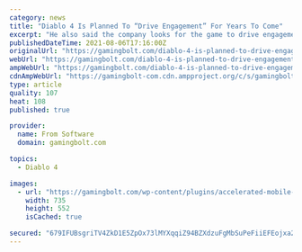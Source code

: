 ```yaml
---
category: news
title: "Diablo 4 Is Planned To “Drive Engagement” For Years To Come"
excerpt: "He also said the company looks for the game to drive engagement for the long haul, saying, “Blizzard continues to make strong progress on Diablo 4, the game is shaping up incredibly well and the team ..."
publishedDateTime: 2021-08-06T17:16:00Z
originalUrl: "https://gamingbolt.com/diablo-4-is-planned-to-drive-engagement-for-years-to-come"
webUrl: "https://gamingbolt.com/diablo-4-is-planned-to-drive-engagement-for-years-to-come"
ampWebUrl: "https://gamingbolt.com/diablo-4-is-planned-to-drive-engagement-for-years-to-come/amp"
cdnAmpWebUrl: "https://gamingbolt-com.cdn.ampproject.org/c/s/gamingbolt.com/diablo-4-is-planned-to-drive-engagement-for-years-to-come/amp"
type: article
quality: 107
heat: 108
published: true

provider:
  name: From Software
  domain: gamingbolt.com

topics:
  - Diablo 4

images:
  - url: "https://gamingbolt.com/wp-content/plugins/accelerated-mobile-pages/images/SD-default-image.png"
    width: 735
    height: 552
    isCached: true

secured: "679IFUBsgriTV4ZkD1E5ZpOx73lMYXqqiZ94BZXdzuFgMbSuPeFiiEFEojxa2V/DfTQxPy8xO/aKCMoG1FSf5Qdr0v4DfU5I7uXdf94L8RcjVc9tNHfP2iU4bFcacpQ++xD49IdZHsRZwQFm+KkuJ0iuFz9zk4Qv2H5XnbU9FO/HmkU7dqddkfMquLQGqnEdK7svYWBR7+4js/I3vhKiKlwPePKQlcv15ovrN9i5TWBZlvzQh0b8qJzef/h785qwZFdOvXikhqu6HBw/l4G/43Ku5wajZxz7QIc2QhCwDVKdUBBA2m3jP7CpG51BBgWl6/gmO6tTKrkO3BO159o8Ruc9dheC4N4D86tXLB0+zHA=;XOpFX3dnUeEpLKM7WmBHDQ=="
---
```


